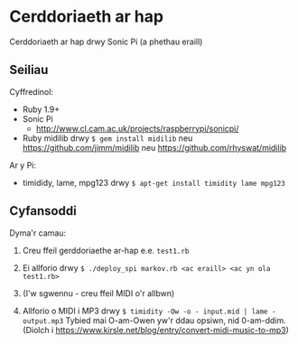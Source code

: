 # Cerddoriaeth ar hap

Cerddoriaeth ar hap drwy Sonic Pi (a phethau eraill)

## Seiliau
Cyffredinol:
* Ruby 1.9+
* Sonic Pi
  * http://www.cl.cam.ac.uk/projects/raspberrypi/sonicpi/
* Ruby midilib drwy `$ gem install midilib`
 neu https://github.com/jimm/midilib
 neu https://github.com/rhyswat/midilib

Ar y Pi:
* timididy, lame, mpg123 drwy `$ apt-get install timidity lame mpg123`

## Cyfansoddi
Dyma'r camau:
1. Creu ffeil gerddoriaethe ar-hap e.e. `test1.rb`

2. Ei allforio drwy `$ ./deploy_spi markov.rb <ac eraill> <ac yn ola test1.rb>`

3. (I'w sgwennu - creu ffeil MIDI o'r allbwn)

4. Allforio o MIDI i MP3 drwy `$ timidity -Ow -o - input.mid | lame - output.mp3`
 Tybied mai O-am-Owen yw'r ddau opsiwn, nid 0-am-ddim.
 (Diolch i https://www.kirsle.net/blog/entry/convert-midi-music-to-mp3)
